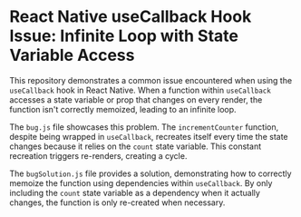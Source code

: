 # React Native useCallback Hook Issue: Infinite Loop with State Variable Access

This repository demonstrates a common issue encountered when using the `useCallback` hook in React Native. When a function within `useCallback` accesses a state variable or prop that changes on every render, the function isn't correctly memoized, leading to an infinite loop. 

The `bug.js` file showcases this problem. The `incrementCounter` function, despite being wrapped in `useCallback`, recreates itself every time the state changes because it relies on the `count` state variable. This constant recreation triggers re-renders, creating a cycle. 

The `bugSolution.js` file provides a solution, demonstrating how to correctly memoize the function using dependencies within `useCallback`. By only including the `count` state variable as a dependency when it actually changes, the function is only re-created when necessary.